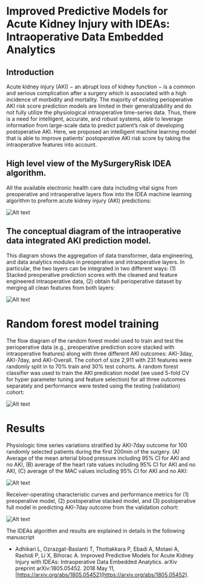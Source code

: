 # Improved Predictive Models for Acute Kidney Injury with IDEAs: Intraoperative Data Embedded Analytics

## Introduction
Acute kidney injury (AKI) − an abrupt loss of kidney function − is a common and serious complication after a surgery which is associated with a high incidence of morbidity and mortality. The majority of existing perioperative AKI risk score prediction models are limited in their generalizability and do not fully utilize the physiological intraoperative time-series data. Thus, there is a need for intelligent, accurate, and robust systems, able to leverage information from large-scale data to predict patient’s risk of developing postoperative AKI. Here, we proposed an intelligent machine learning model that is able to improve patients’ postoperative AKI risk score by taking the intraoperative features into account. 

## High level view of the MySurgeryRisk IDEA algorithm. 

All the available electronic health care data including vital signs from preoperative and intraoperative layers flow into the IDEA machine learning algorithm to preform acute kidney injury (AKI) predictions:

![Alt text](https://github.com/prisma-p/IDEAs-Algorithm/blob/master/Images/image0.png?raw=true "High level view of the MySurgeryRisk IDEA algorithm")

## The conceptual diagram of the intraoperative data integrated AKI prediction model. 
This diagram shows the aggregation of data transformer, data engineering, and data analytics modules in preoperative and intraoperative layers. In particular, the two layers can be integrated in two different ways: (1) Stacked preoperative prediction scores with the cleaned and feature engineered intraoperative data, (2) obtain full perioperative dataset by merging all clean features from both layers:

![Alt text](https://github.com/prisma-p/IDEAs-Algorithm/blob/master/Images/image1.png?raw=true "The conceptual diagram of the intraoperative data integrated AKI prediction model")

# Random forest model training
The flow diagram of the random forest model used to train and test the perioperative data (e.g., preoperative prediction score stacked with intraoperative features) along with three different AKI outcomes: AKI-3day, AKI-7day, and AKI-Overall. The cohort of size 2,911 with 231 features were randomly split in to 70% train and 30% test cohorts. A random forest classifier was used to train the AKI predication model (we used 5-fold CV for hyper parameter tuning and feature selection) for all three outcomes separately and performance were tested using the testing (validation) cohort:

![Alt text](https://github.com/prisma-p/IDEAs-Algorithm/blob/master/Images/image2.png?raw=true "The flow diagram for Random forest model training")

# Results

Physiologic time series variations stratified by AKI-7day outcome for 100 randomly selected patients during the first 200min of the surgery. (A) Average of the mean arterial blood pressure including 95% CI for AKI and no AKI, (B) average of the heart rate values including 95% CI for AKI and no AKI, (C) average of the MAC values including 95% CI for AKI and no AKI: 

![Alt text](https://github.com/prisma-p/IDEAs-Algorithm/blob/master/Images/image3.png?raw=true "Physiologic time series variations stratified by AKI-7day outcome")

Receiver-operating characteristic curves and performance metrics for (1) preoperative model, (2) postoperative stacked model, and (3) postoperative full model in predicting AKI-7day outcome from the validation cohort:

![Alt text](https://github.com/prisma-p/IDEAs-Algorithm/blob/master/Images/image4.jpg?raw=true "Receiver-operating characteristic curves")

The IDEAs algorithm and results are explained in details in the following manuscript

* Adhikari L, Ozrazgat-Baslanti T, Thottakkara P, Ebadi A, Motaei A, Rashidi P, Li X, Bihorac A. Improved Predictive Models for Acute Kidney Injury with IDEAs: Intraoperative Data Embedded Analytics. arXiv preprint arXiv:1805.05452. 2018 May 11,  [https://arxiv.org/abs/1805.05452](https://arxiv.org/abs/1805.05452).
